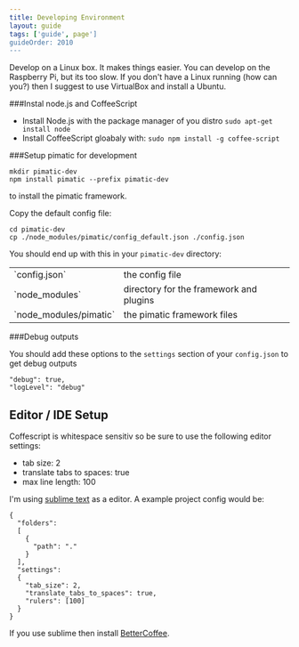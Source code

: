```yaml
---
title: Developing Environment
layout: guide
tags: ['guide', page']
guideOrder: 2010
---
```


Develop on a Linux box. It makes things easier. You can develop on the Raspberry Pi, but its too 
slow. If you don't have a Linux running (how can you?) then I suggest to use VirtualBox and 
install a Ubuntu.

###Instal node.js and CoffeeScript
* Install Node.js with the package manager of you distro `sudo apt-get install node` 
* Install CoffeeScript gloabaly with: `sudo npm install -g coffee-script`

###Setup pimatic for development

    mkdir pimatic-dev
    npm install pimatic --prefix pimatic-dev

to install the pimatic framework.

Copy the default config file:

    cd pimatic-dev
    cp ./node_modules/pimatic/config_default.json ./config.json

You should end up with this in your `pimatic-dev` directory:

<table class="table file-listing">
<tr><td>`config.json`</td>				       <td>the config file</td></tr>
<tr><td>`node_modules`</td>				       <td>directory for the framework and plugins</td></tr>
<tr><td>`node_modules/pimatic`</td>			   <td>the pimatic framework files</td></tr>
</table>

###Debug outputs

You should add these options to the `settings` section of your `config.json` to get debug outputs

    "debug": true,
    "logLevel": "debug"

Editor / IDE Setup
------------------
Coffescript is whitespace sensitiv so be sure to use the following editor settings:

* tab size: 2
* translate tabs to spaces: true
* max line length: 100

I'm using [sublime text](http://www.sublimetext.com/) as a editor. A example project config would be:

    {
      "folders":
      [
        {
          "path": "."
        }
      ],
      "settings":
      {
        "tab_size": 2,
        "translate_tabs_to_spaces": true,
        "rulers": [100]
      }
    }

If you use sublime then install [BetterCoffee](https://github.com/aponxi/sublime-better-coffeescript).